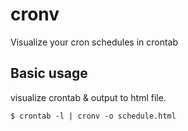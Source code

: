 # cronv
Visualize your cron schedules in crontab

## Basic usage

visualize crontab & output to html file.
```
$ crontab -l | cronv -o schedule.html
```
